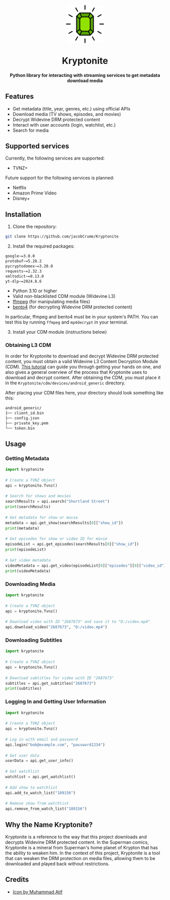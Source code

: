 <p align="center">
    <img src="docs/images/icon.png" alt="drawing" width="120" align="center"/>
</p>

<h1 align="center">
Kryptonite
</h1>

<h4 align="center">
Python library for interacting with streaming services to get metadata download media
</h4>

## Features

- Get metadata (title, year, genres, etc.) using official APIs
- Download media (TV shows, episodes, and movies)
- Decrypt Widevine DRM protected content
- Interact with user accounts (login, watchlist, etc.)
- Search for media

## Supported services

Currently, the following services are supported:

- TVNZ+

Future support for the following services is planned:

- Netflix
- Amazon Prime Video
- Disney+

## Installation

1. Clone the repository:

```bash
git clone https://github.com/jacobCrume/Kryptonite
```

2. Install the required packages:

```requirements
google~=3.0.0
protobuf~=5.28.2
pycryptodomex~=3.20.0
requests~=2.32.3
xmltodict~=0.13.0
yt-dlp~=2024.8.6
```

- Python 3.10 or higher
- Valid non-blacklisted CDM module (Widevine L3)
- [ffmpeg](https://www.ffmpeg.org/download.html) (for manipulating media files)
- [bento4](https://www.bento4.com/downloads/) (for decrypting Widevine DRM protected content)

In particular, ffmpeg and bento4 must be in your system's PATH. You can test this by running `ffmpeg` and `mp4decrypt` in your terminal.

3. Install your CDM module (instructions below)

### Obtaining L3 CDM

In order for Kryptonite to download and decrypt Widevine DRM protected content, you must obtain a valid Widevine L3 Content Decryption Module (CDM). [This tutorial](https://www.ismailzai.com/blog/picking-the-widevine-locks) can guide you through getting your hands on one, and also gives a general overview of the process that Kryptonite uses to download and decrypt content. After obtaining the CDM, you must place it in the `Kryptonite/cdm/devices/android_generic` directory.

After placing your CDM files here, your directory should look something like this:

```
android_generic/
├── client_id.bin
├── config.json
├── private_key.pem
└── token.bin
```

## Usage

### Getting Metadata

```python
import kryptonite

# Create a TVNZ object
api = kryptonite.Tvnz()

# Search for shows and movies
searchResults = api.search("Shortland Street")
print(searchResults)

# Get metadata for show or movie
metadata = api.get_show(searchResults[0]["show_id"])
print(metadata)

# Get episodes for show or video ID for movie
episodeList = api.get_episodes(searchResults[0]["show_id"])
print(episodeList)

# Get video metadata
videoMetadata = api.get_video(episodeList[0]["episodes"][0]["video_id"])
print(videoMetadata)
```

### Downloading Media

```python
import kryptonite

# Create a TVNZ object
api = kryptonite.Tvnz()

# Download video with ID "2687673" and save it to "D:/video.mp4"
api.download_video("2687673", "D:/video.mp4")
```

### Downloading Subtitles

```python
import kryptonite

# Create a TVNZ object
api = kryptonite.Tvnz()

# Download subtitles for video with ID "2687673"
subtitles = api.get_subtitles("2687673")
print(subtitles)
```

### Logging In and Getting User Information

```python
import kryptonite

# Create a TVNZ object
api = kryptonite.Tvnz()

# Log in with email and password
api.login("bob@example.com", "password1234")

# Get user data
userData = api.get_user_info()

# Get watchlist
watchlist = api.get_watchlist()

# Add show to watchlist
api.add_to_watch_list("189156")

# Remove show from watchlist
api.remove_from_watch_list("189156")
```

## Why the Name Kryptonite?

Kryptonite is a reference to the way that this project downloads and decrypts Widevine DRM protected content. In the Superman comics, Kryptonite is a mineral from Superman's home planet of Krypton that has the ability to weaken him. In the context of this project, Kryptonite is a tool that can weaken the DRM protection on media files, allowing them to be downloaded and played back without restrictions.

## Credits

- <a href="https://www.freepik.com/icon/gemstone_12741643#fromView=search&page=1&position=70&uuid=77cdad4e-e99a-4e2d-b4a4-d0088461d3bc">Icon by Muhammad Atif</a>
